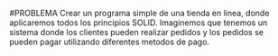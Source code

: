#PROBLEMA
Crear un programa simple de una tienda en linea, donde aplicaremos todos los principios SOLID. Imaginemos que tenemos un sistema donde los clientes pueden realizar pedidos y los pedidos se pueden pagar utilizando diferentes metodos de pago.

